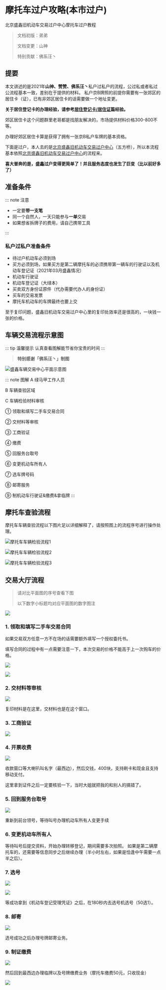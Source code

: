 # 摩托车过户攻略(本市过户)

北京盛鑫旧机动车交易过户中心摩托车过户教程

> 文档初版：弟弟
> 
> 文档变更：山神
> 
> 特别贡献：佛系汪丶

## 提要

本文讲述的是2021年**山神、赞赞、佛系汪丶**私户过私户的流程，公过私或者私过公流程基本一致，差别在于提供的材料。
私户京B牌照的前提你需要有一张郊区的居住卡（证），已有非郊区居住卡的话需要做一个地址变更。

**关于居住登记卡的办理经验，请参考[居住登记卡/居住证](/driver-license/tmpid.html)篇经验。**

郊区居住卡这个问题群里老哥都是找朋友解决的，市场提供材料价格300-800不等。

办理好郊区居住卡算是获得了拥有一张京B私户车牌的基本资格。

下面是过户，本人去的是[北京盛鑫旧机动车交易过户中心](https://ditu.amap.com/place/B0FFI906F0)（五方桥），所以本流程基本依照[北京盛鑫旧机动车交易过户中心](https://ditu.amap.com/place/B0FFI906F0)的流程来。

**喜大普奔的是，盛鑫过户变得更简单了！并且服务态度也发生了巨变（比以前好多了）**


## 准备条件

::: note 注意

- 一定要**带一支笔**
- 同一个自然人，一天只能参与**一单**交易
- 如果想省拆牌子的费用，请自己携带工具

:::
### 私户过私户准备条件

- 待过户机动车必须到场
- 买方必须到场，如果买方是第二辆摩托车的必须携带第一辆车的行驶证以及机动车登记证（2021年03月盛鑫情况）
- 机动车行驶证
- 机动车登记证（大绿本）
- 买卖双方身份证原件（代办需要代办人的身份证）
- 买车的交易发票
- 摩托车机动车的车牌最终也要上交

至于复印问题，盛鑫旧机动车交易过户中心里的复印处效率还是很高的，一块钱一张的价格。

## 车辆交易流程示意图

::: tip 温馨提示
认真查看图解能节省你宝贵的时间
:::

> **特别感谢「佛系汪丶」制图**

![盛鑫车辆交易中心平面示意图](https://cdn.jsdelivr.net/gh/EngrZhou/MoYouClubPic@master/2021/20210401161119.jpg)

::: note 图解
A 绿马甲工作人员

B 车辆查验区域

C 车辆检验材料审核

① 领取和填写二手车交易合同

② 交材料等审核

③ 工商验证

④ 缴费

⑤ 回服务台取号

⑥ 变更机动车所有人

⑦ 选车牌号码

⑧ 邮寄服务

⑨ 制机动车行驶证&缴费&拿临牌
:::

##  摩托车查验流程

摩托车车辆查验流程以下图片足以详细解释了，请按照图上的流程序号进行操作处理。

![摩托车车辆检验流程1](https://cdn.jsdelivr.net/gh/EngrZhou/MoYouClubPic@master/2021/20210401161158.jpg)

![摩托车车辆检验流程2](https://cdn.jsdelivr.net/gh/EngrZhou/MoYouClubPic@master/2021/20210401161212.jpg)

![摩托车车辆检验流程3](https://cdn.jsdelivr.net/gh/EngrZhou/MoYouClubPic@master/2021/20210401161224.jpg)


## 交易大厅流程

> 请对比平面图的序号查看下图
> 
> 以下数字小标题均对应平面图的数字图注

![](https://cdn.jsdelivr.net/gh/EngrZhou/MoYouClubPic@master/2021/20210401161236.jpg)

### 1. 领取和填写二手车交易合同

如果交易双方任意一方不在场的话需要额外填写一个授权委托书。

填写合同的过程中有一点需要注意一下，本次交易的价格不能高于上一次购车的价格。

![](https://cdn.jsdelivr.net/gh/EngrZhou/MoYouClubPic@master/2021/20210401161252.jpg)

![](https://cdn.jsdelivr.net/gh/EngrZhou/MoYouClubPic@master/2021/20210401161307.jpg)

### 2. 交材料等审核

![](https://cdn.jsdelivr.net/gh/EngrZhou/MoYouClubPic@master/2021/20210401161316.jpg)

复印材料是在这里，交材料也是在这个窗口。

### 3. 工商验证

![](https://cdn.jsdelivr.net/gh/EngrZhou/MoYouClubPic@master/2021/20210401161326.jpg)

### 4. 开票收费

![](https://cdn.jsdelivr.net/gh/EngrZhou/MoYouClubPic@master/2021/20210401161339.jpg)

收款窗口等大喇叭叫名字（最西边），然后交钱，400块，支持刷卡和现金且支持移动支付。

这里拿到证件之后一定要核验一下，当时大姐就把我的和别人的搞错了。

### 5. 回到服务台取号

![](https://cdn.jsdelivr.net/gh/EngrZhou/MoYouClubPic@master/2021/20210401161354.jpg)

重新到前台领号，等待叫号办理机动车所有人变更手续

### 6. 变更机动车所有人

等待叫号后提交资料，开始办理转移登记，期间需要多次拍照。
如果是第二辆摩托车的，还需要等信息同步之后继续办理（半小时左右，如果是恰逢中午需要一点半之后）。

### 7. 选号

![](https://cdn.jsdelivr.net/gh/EngrZhou/MoYouClubPic@master/2021/20210401161405.jpg)

![](https://cdn.jsdelivr.net/gh/EngrZhou/MoYouClubPic@master/2021/20210401161736.jpg)

等成功拿到《机动车登记受理凭证》之后，在180秒内去选号机选号（50选1）。

### 8. 邮寄

![](https://cdn.jsdelivr.net/gh/EngrZhou/MoYouClubPic@master/2021/20210401161533.jpg)

选号成功之后办理号牌邮寄业务。

### 9. 制证缴费
![](https://cdn.jsdelivr.net/gh/EngrZhou/MoYouClubPic@master/2021/20210401161545.jpg)

然后回到最西边办理临牌以及号牌缴费业务（摩托车缴费50元，只收现金）

![](https://cdn.jsdelivr.net/gh/EngrZhou/MoYouClubPic@master/2021/20210401161813.jpg)